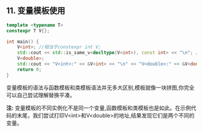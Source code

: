 ## 11. 变量模板使用

```CPP
template <typename T>
constexpr T V{};

int main() {
	V<int>; //相当于constexpr int V;
	std::cout << std::is_same_v<decltype(V<int>), const int> << "\n"; //输出true
	V<double>;
	std::cout << "V<int>:" << &V<int> << "\n" << "V<double>:" << &V<double>;
	return 0;
}
````

变量模板的语法与函数模板和类模板语法并无多大区别,模板就像一块拼图,你完全可以自己尝试理解替换平凑。

**注:** 变量模板的不同实例化不是同一个变量,函数模板和类模板也是如此。在示例代码的末尾，我们尝试打印V\<int>和V\<double>的地址,结果发现它们是两个不同的变量。


